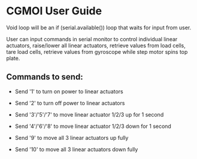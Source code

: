 # CGMOI User Guide
Void loop will be an if (serial.available()) loop that waits for input from user.

User can input commands in serial monitor to control individual linear actuators, raise/lower all linear actuators, retrieve values from load cells, tare load cells, retrieve values from gyroscope while step motor spins top plate.

## Commands to send:
- Send '1' to turn on power to linear actuators

- Send '2' to turn off power to linear actuators

- Send '3'/'5'/'7' to move linear actuator 1/2/3 up for 1 second

- Send '4'/'6'/'8' to move linear actuator 1/2/3 down for 1 second

- Send '9' to move all 3 linear actuators up fully

- Send '10' to move all 3 linear actuators down fully
